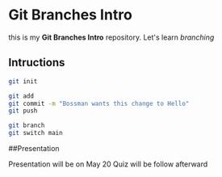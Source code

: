 # Git  Branches Intro

this is my **Git Branches Intro** repository. Let's learn *branching*

## Intructions


```bash
git init
```

```bash
git add
git commit -m "Bossman wants this change to Hello"
git push
```

```bash
git branch
git switch main
```

##Presentation 

Presentation will be on May 20 Quiz will be follow afterward